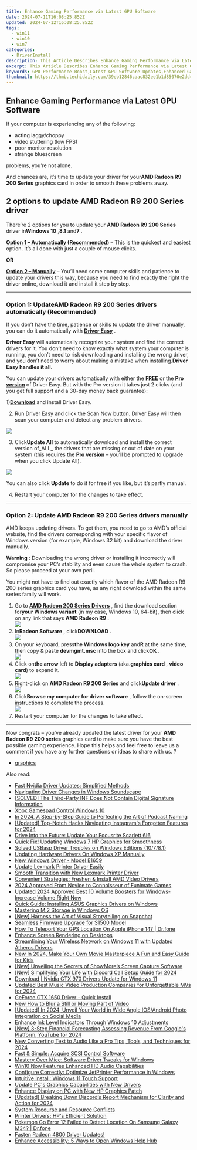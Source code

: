 ```yaml
---
title: Enhance Gaming Performance via Latest GPU Software
date: 2024-07-11T16:08:25.852Z
updated: 2024-07-12T16:08:25.852Z
tags:
  - win11
  - win10
  - win7
categories:
  - DriverInstall
description: This Article Describes Enhance Gaming Performance via Latest GPU Software
excerpt: This Article Describes Enhance Gaming Performance via Latest GPU Software
keywords: GPU Performance Boost,Latest GPU Software Updates,Enhanced Gaming Experience,Top GPU Performance Software,GPU Optimization Tools,Improve Gaming Graphics,Next-Generation GPU Software for Games
thumbnail: https://thmb.techidaily.com/39eb12846caac832ee1b1d85070e2dd4cb557f02287ca2d451303bdd76b5dd20.jpg
---
```


## Enhance Gaming Performance via Latest GPU Software

If your computer is experiencing any of the following:

* acting laggy/choppy
* video stuttering (low FPS)
* poor monitor resolution
* strange bluescreen

problems, you’re not alone.

 And chances are, it’s time to update your driver for your**AMD Radeon R9 200 Series**  graphics card in order to smooth these problems away.

## 2 options to update **AMD Radeon R9 200 Series driver**

 There’re 2 options for you to update your **AMD Radeon R9 200 Series**  driver in**Windows 10** ,**8.1** and**7** .

**[Option 1 – Automatically (Recommended)](#O1)**  –  This is the quickest and easiest option. It’s all done with just a couple of mouse clicks.

**OR**

[**Option 2 – Manually**](#O2)  –  You’ll need some computer skills and patience to update your drivers this way, because you need to find exactly the right the driver online, download it and install it step by step.

---

### Option 1: **UpdateAMD Radeon R9 200 Series drivers automatically (Recommended)**

 If you don’t have the time, patience or skills to update the driver manually, you can do it automatically with **[Driver Easy](https://tools.techidaily.com/drivereasy/download/)**  .

**Driver Easy**   will automatically recognize your system and find the correct drivers for it. You don’t need to know exactly what system your computer is running, you don’t need to risk downloading and installing the wrong driver, and you don’t need to worry about making a mistake when installing.**Driver Easy handles it all.**

 You can update your drivers automatically with either the **[FREE](https://tools.techidaily.com/drivereasy/download/)**  or the **[](https://tools.techidaily.com/drivereasy/download/) [Pro version](https://tools.techidaily.com/drivereasy/download/)**  of Driver Easy. But with the Pro version it takes just 2 clicks (and you get full support and a 30-day money back guarantee):

 1)[**Download**](https://tools.techidaily.com/drivereasy/download/) and install Driver Easy.

 2) Run Driver Easy and click the Scan Now button. Driver Easy will then scan your computer and detect any problem drivers.

![](https://images.drivereasy.com/wp-content/uploads/2018/05/img_5afb955c3ee3c.jpg)

 3) Click**Update All** to automatically download and install the correct version of_ALL_ the drivers that are missing or out of date on your system (this requires the [**Pro version**](https://tools.techidaily.com/drivereasy/download/) – you’ll be prompted to upgrade when you click Update All).

![](https://images.drivereasy.com/wp-content/uploads/2018/08/img_5b68332f24249.jpg)

 You can also click **Update** to do it for free if you like, but it’s partly manual.

4) Restart your computer for the changes to take effect.

---

### Option 2: Update **AMD Radeon R9 200 Series drivers** manually

 AMD keeps updating drivers. To get them, you need to go to AMD’s official website, find the drivers corresponding with your specific flavor of Windows version (for example, Windows 32 bit) and download the driver manually.

**Warning** : Downloading the wrong driver or installing it incorrectly will compromise your PC’s stability and even cause the whole system to crash. So please proceed at your own peril.

 You might not have to find out exactly which flavor of the AMD Radeon R9 200 series graphics card you have, as any right download within the same series family will work.

1. Go to **[AMD Radeon 200 Series Drivers](https://support.amd.com/en-us/kb-articles/Pages/AMD-Radeon-200-Series-Drivers.aspx)**  , find the download section for**your Windows variant** (in my case, Windows 10, 64-bit), then click on any link that says **AMD Radeon R9** .  
![](https://images.drivereasy.com/wp-content/uploads/2018/05/img_5afb92c521f92.png)
2. In**Radeon Software** , click**DOWNLOAD** .  
![](https://images.drivereasy.com/wp-content/uploads/2018/05/img_5afb92e2a5e0b.png)
3. On your keyboard, press**the Windows logo key** and**R** at the same time, then copy & paste **devmgmt.msc** into the box and click**OK** .  
![](https://images.drivereasy.com/wp-content/uploads/2018/05/img_5afb9c1b96ba9.png)
4. Click on**the arrow** left to **Display adapters** (aka.**graphics card** , **video card**) to expand it.  
![](https://images.drivereasy.com/wp-content/uploads/2018/05/img_5afb92534e0ab.jpg)
5. Right-click on **AMD Radeon R9 200 Series** and click**Update driver** .  
![](https://images.drivereasy.com/wp-content/uploads/2018/05/img_5afac249bd784.jpg)
6. Click**Browse my computer for driver software** , follow the on-screen instructions to complete the process.  
![](https://images.drivereasy.com/wp-content/uploads/2018/05/img_5afb9502d9df0.png)
7. Restart your computer for the changes to take effect.

---

 Now congrats – you’ve already updated the latest driver for your   **AMD Radeon R9 200 series**  graphics card to make sure you have the best possible gaming experience. Hope this helps and feel free to leave us a comment if you have any further questions or ideas to share with us. ?

* [graphics](https://tools.techidaily.com/drivereasy/download/)

<ins class="adsbygoogle"
     style="display:block"
     data-ad-format="autorelaxed"
     data-ad-client="ca-pub-7571918770474297"
     data-ad-slot="1223367746"></ins>



<ins class="adsbygoogle"
     style="display:block"
     data-ad-client="ca-pub-7571918770474297"
     data-ad-slot="8358498916"
     data-ad-format="auto"
     data-full-width-responsive="true"></ins>



<span class="atpl-alsoreadstyle">Also read:</span>
<div><ul>
<li><a href="https://driver-install.techidaily.com/fast-nvidia-driver-updates-simplified-methods/"><u>Fast Nvidia Driver Updates: Simplified Methods</u></a></li>
<li><a href="https://driver-install.techidaily.com/navigating-driver-changes-in-windows-soundscape/"><u>Navigating Driver Changes in Windows Soundscape</u></a></li>
<li><a href="https://driver-install.techidaily.com/solved-the-third-party-inf-does-not-contain-digital-signature-information/"><u>[SOLVED] The Third-Party INF Does Not Contain Digital Signature Information</u></a></li>
<li><a href="https://driver-install.techidaily.com/xbox-gamespad-control-windows-10/"><u>Xbox Gamespad Control Windows 10</u></a></li>
<li><a href="https://extra-hints.techidaily.com/in-2024-a-step-by-step-guide-to-perfecting-the-art-of-podcast-naming/"><u>In 2024, A Step-by-Step Guide to Perfecting the Art of Podcast Naming</u></a></li>
<li><a href="https://instagram-video-files.techidaily.com/updated-top-notch-hacks-navigating-instagrams-forgotten-features-for-2024/"><u>[Updated] Top-Notch Hacks  Navigating Instagram's Forgotten Features for 2024</u></a></li>
<li><a href="https://driver-install.techidaily.com/drive-into-the-future-update-your-focusrite-scarlett-6i6/"><u>Drive Into the Future: Update Your Focusrite Scarlett 6I6</u></a></li>
<li><a href="https://driver-install.techidaily.com/quick-fix-updating-windows-7-hp-graphics-for-smoothness/"><u>Quick Fix! Updating Windows 7 HP Graphics for Smoothness</u></a></li>
<li><a href="https://driver-install.techidaily.com/solved-usbasp-driver-troubles-on-windows-editions-10781/"><u>Solved USBasp Driver Troubles on Windows Editions (10/7/8.1)</u></a></li>
<li><a href="https://driver-install.techidaily.com/updating-hardware-drivers-on-windows-xp-manually/"><u>Updating Hardware Drivers On Windows XP Manually</u></a></li>
<li><a href="https://driver-install.techidaily.com/new-windows-driver-model-e1659/"><u>New Windows Driver - Model E1659</u></a></li>
<li><a href="https://driver-install.techidaily.com/update-lexmark-printer-driver-easily/"><u>Update Lexmark Printer Driver Easily</u></a></li>
<li><a href="https://driver-install.techidaily.com/smooth-transition-with-new-lexmark-printer-driver/"><u>Smooth Transition with New Lexmark Printer Driver</u></a></li>
<li><a href="https://driver-install.techidaily.com/convenient-strategies-freshen-and-install-amd-video-drivers/"><u>Convenient Strategies: Freshen & Install AMD Video Drivers</u></a></li>
<li><a href="https://some-knowledge.techidaily.com/2024-approved-from-novice-to-connoisseur-of-funimate-games/"><u>2024 Approved  From Novice to Connoisseur of Funimate Games</u></a></li>
<li><a href="https://audio-shaping.techidaily.com/updated-2024-approved-best-10-volume-boosters-for-windows-increase-volume-right-now/"><u>Updated 2024 Approved Best 10 Volume Boosters for Windows-Increase Volume Right Now</u></a></li>
<li><a href="https://driver-install.techidaily.com/quick-guide-installing-asus-graphics-drivers-on-windows/"><u>Quick Guide: Installing ASUS Graphics Drivers on Windows</u></a></li>
<li><a href="https://driver-install.techidaily.com/mastering-m2-storage-in-windows-os/"><u>Mastering M.2 Storage in Windows OS</u></a></li>
<li><a href="https://snapchat-videos.techidaily.com/new-harness-the-art-of-visual-storytelling-on-snapchat/"><u>[New] Harness the Art of Visual Storytelling on Snapchat</u></a></li>
<li><a href="https://driver-install.techidaily.com/seamless-firmware-upgrade-for-s1500-model/"><u>Seamless Firmware Upgrade for S1500 Model</u></a></li>
<li><a href="https://change-location.techidaily.com/how-to-teleport-your-gps-location-on-apple-iphone-14-drfone-by-drfone-virtual-ios/"><u>How To Teleport Your GPS Location On Apple iPhone 14? | Dr.fone</u></a></li>
<li><a href="https://driver-install.techidaily.com/enhance-screen-rendering-on-desktops/"><u>Enhance Screen Rendering on Desktops</u></a></li>
<li><a href="https://driver-install.techidaily.com/streamlining-your-wireless-network-on-windows-11-with-updated-atheros-drivers/"><u>Streamlining Your Wireless Network on Windows 11 with Updated Atheros Drivers</u></a></li>
<li><a href="https://smart-video-editing.techidaily.com/new-in-2024-make-your-own-movie-masterpiece-a-fun-and-easy-guide-for-kids/"><u>New In 2024, Make Your Own Movie Masterpiece A Fun and Easy Guide for Kids</u></a></li>
<li><a href="https://screen-recording.techidaily.com/new-unveiling-the-secrets-of-showmores-screen-capture-software/"><u>[New] Unveiling the Secrets of ShowMore’s Screen Capture Software</u></a></li>
<li><a href="https://discord-videos.techidaily.com/new-simplifying-your-life-with-discord-call-setup-guide-for-2024/"><u>[New] Simplifying Your Life with Discord Call Setup Guide for 2024</u></a></li>
<li><a href="https://driver-install.techidaily.com/download-nvidia-gtx-970-drivers-update-for-windows-11/"><u>Download | Nvidia GTX 970 Drivers Update for Windows 11</u></a></li>
<li><a href="https://video-content-creator.techidaily.com/updated-best-music-video-production-companies-for-unforgettable-mvs-for-2024/"><u>Updated Best Music Video Production Companies for Unforgettable MVs for 2024</u></a></li>
<li><a href="https://driver-install.techidaily.com/geforce-gtx-1650-driver-quick-install/"><u>GeForce GTX 1650 Driver - Quick Install</u></a></li>
<li><a href="https://ai-editing-video.techidaily.com/new-how-to-blur-a-still-or-moving-part-of-video/"><u>New How to Blur a Still or Moving Part of Video</u></a></li>
<li><a href="https://facebook-videos.techidaily.com/updated-in-2024-unveil-your-world-in-wide-angle-iosandroid-photo-integration-on-social-media/"><u>[Updated] In 2024, Unveil Your World in Wide Angle  IOS/Android Photo Integration on Social Media</u></a></li>
<li><a href="https://driver-install.techidaily.com/enhance-ink-level-indicators-through-windows-10-adjustments/"><u>Enhance Ink Level Indicators Through Windows 10 Adjustments</u></a></li>
<li><a href="https://youtube-webster.techidaily.com/-step-financial-forecasting-assessing-revenue-from-googles-platform-youtube-for-2024/"><u>[New] 3-Step Financial Forecasting  Assessing Revenue From Google's Platform, YouTube for 2024</u></a></li>
<li><a href="https://ai-video-tools.techidaily.com/new-converting-text-to-audio-like-a-pro-tips-tools-and-techniques-for-2024/"><u>New Converting Text to Audio Like a Pro Tips, Tools, and Techniques for 2024</u></a></li>
<li><a href="https://driver-install.techidaily.com/fast-and-simple-acquire-scsi-control-software/"><u>Fast & Simple: Acquire SCSI Control Software</u></a></li>
<li><a href="https://driver-install.techidaily.com/mastery-over-mice-software-driver-tweaks-for-windows/"><u>Mastery Over Mice: Software Driver Tweaks for Windows</u></a></li>
<li><a href="https://driver-install.techidaily.com/win10-now-features-enhanced-hd-audio-capabilities/"><u>Win10 Now Features Enhanced HD Audio Capabilities</u></a></li>
<li><a href="https://driver-install.techidaily.com/configure-correctly-optimize-jetprinter-performance-in-windows/"><u>Configure Correctly: Optimize JetPrinter Performance in Windows</u></a></li>
<li><a href="https://driver-install.techidaily.com/intuitive-install-windows-11-touch-support/"><u>Intuitive Install: Windows 11 Touch Support</u></a></li>
<li><a href="https://driver-install.techidaily.com/update-pcs-graphics-capabilities-with-new-drivers/"><u>Update PC's Graphics Capabilities with New Drivers</u></a></li>
<li><a href="https://driver-install.techidaily.com/enhance-display-on-pc-with-new-hp-graphics-patch/"><u>Enhance Display on PC with New HP Graphics Patch</u></a></li>
<li><a href="https://discord-videos.techidaily.com/updated-breaking-down-discords-report-mechanism-for-clarity-and-action-for-2024/"><u>[Updated] Breaking Down Discord’s Report Mechanism for Clarity and Action for 2024</u></a></li>
<li><a href="https://driver-install.techidaily.com/system-recourse-and-resource-conflicts/"><u>System Recourse and Resource Conflicts</u></a></li>
<li><a href="https://driver-install.techidaily.com/printer-drivers-hps-efficient-solution/"><u>Printer Drivers: HP's Efficient Solution</u></a></li>
<li><a href="https://change-location.techidaily.com/pokemon-go-error-12-failed-to-detect-location-on-samsung-galaxy-m34-drfone-by-drfone-virtual-android/"><u>Pokemon Go Error 12 Failed to Detect Location On Samsung Galaxy M34? | Dr.fone</u></a></li>
<li><a href="https://driver-install.techidaily.com/1720063635710-fasten-radeon-4800-driver-updates/"><u>Fasten Radeon 4800 Driver Updates!</u></a></li>
<li><a href="https://win11.techidaily.com/enhance-accessibility-5-ways-to-open-windows-help-hub/"><u>Enhance Accessibility: 5 Ways to Open Windows Help Hub</u></a></li>
</ul></div>
